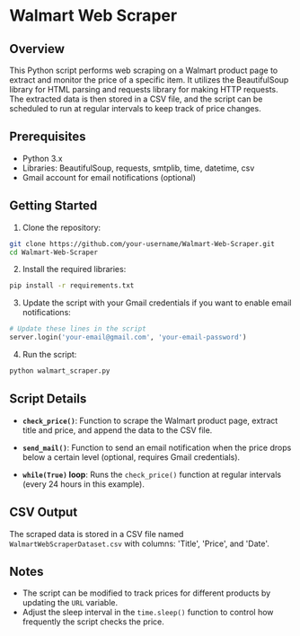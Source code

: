 # Walmart Web Scraper

## Overview

This Python script performs web scraping on a Walmart product page to extract and monitor the price of a specific item. It utilizes the BeautifulSoup library for HTML parsing and requests library for making HTTP requests. The extracted data is then stored in a CSV file, and the script can be scheduled to run at regular intervals to keep track of price changes.

## Prerequisites

- Python 3.x
- Libraries: BeautifulSoup, requests, smtplib, time, datetime, csv
- Gmail account for email notifications (optional)

## Getting Started

1. Clone the repository:

```bash
git clone https://github.com/your-username/Walmart-Web-Scraper.git
cd Walmart-Web-Scraper
```

2. Install the required libraries:

```bash
pip install -r requirements.txt
```

3. Update the script with your Gmail credentials if you want to enable email notifications:

```python
# Update these lines in the script
server.login('your-email@gmail.com', 'your-email-password')
```

4. Run the script:

```bash
python walmart_scraper.py
```

## Script Details

- **`check_price()`**: Function to scrape the Walmart product page, extract title and price, and append the data to the CSV file.

- **`send_mail()`**: Function to send an email notification when the price drops below a certain level (optional, requires Gmail credentials).

- **`while(True)` loop**: Runs the `check_price()` function at regular intervals (every 24 hours in this example).

## CSV Output

The scraped data is stored in a CSV file named `WalmartWebScraperDataset.csv` with columns: 'Title', 'Price', and 'Date'.

## Notes

- The script can be modified to track prices for different products by updating the `URL` variable.
- Adjust the sleep interval in the `time.sleep()` function to control how frequently the script checks the price.
